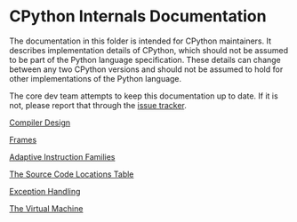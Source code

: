 
# CPython Internals Documentation

The documentation in this folder is intended for CPython maintainers.
It describes implementation details of CPython, which should not be
assumed to be part of the Python language specification. These details
can change between any two CPython versions and should not be assumed
to hold for other implementations of the Python language.

The core dev team attempts to keep this documentation up to date. If
it is not, please report that through the
[issue tracker](https://github.com/python/cpython/issues).


[Compiler Design](compiler.md)

[Frames](frames.md)

[Adaptive Instruction Families](adaptive.md)

[The Source Code Locations Table](locations.md)

[Exception Handling](exception_handling.md)

[The Virtual Machine](vm-state.md)
